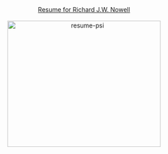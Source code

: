 <div align="center">
    <a href="https://richardjohnnowell.github.io/Resume/index.html" title="nowell-resume" alt="nowell-resume" target="_blank" rel="noopener">Resume for Richard J.W. Nowell
    </a>
</div>
    <br>
    <div align="center">
            <a href="https://www.bristolcybersolutions.co.uk/uploads/1/4/4/2/144286628/page-speed-insights-homepage_orig.jpg?raw=true">
                <img src="https://www.bristolcybersolutions.co.uk/uploads/1/4/4/2/144286628/page-speed-insights-homepage_orig.jpg?raw=true" width="350" height="287"  title="resume-psi" id="resume-psi" alt="resume-psi">
            </a>
    </div>